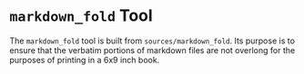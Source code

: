 # `markdown_fold` Tool

The `markdown_fold` tool is built from `sources/markdown_fold`.  Its purpose is to ensure that the verbatim portions of markdown files are not overlong for the purposes of printing in a 6x9 inch book.
